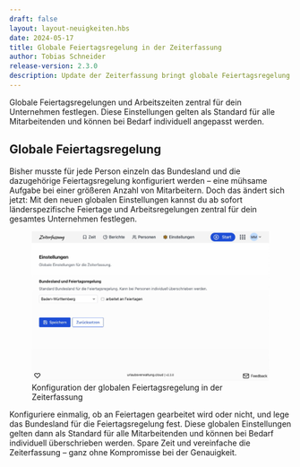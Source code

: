 ```yaml
---
draft: false
layout: layout-neuigkeiten.hbs
date: 2024-05-17
title: Globale Feiertagsregelung in der Zeiterfassung
author: Tobias Schneider
release-version: 2.3.0
description: Update der Zeiterfassung bringt globale Feiertagsregelung
---
```


Globale Feiertagsregelungen und Arbeitszeiten zentral für dein Unternehmen festlegen. Diese Einstellungen gelten als Standard für alle Mitarbeitenden und können bei Bedarf individuell angepasst werden.

<!-- more -->

## Globale Feiertagsregelung

Bisher musste für jede Person einzeln das Bundesland und die dazugehörige Feiertagsregelung konfiguriert werden – eine mühsame Aufgabe bei einer größeren Anzahl von Mitarbeitern. Doch das ändert sich jetzt: Mit den neuen globalen Einstellungen kannst du ab sofort länderspezifische Feiertage und Arbeitsregelungen zentral für dein gesamtes Unternehmen festlegen.

<div class="flex my-8">
    <figure>
        <picture>
            <source srcset="globale-feiertagsregelung-konfiguration.avif" type="image/avif" />
            <img
              src="globale-feiertagsregelung-konfiguration.jpg"
              alt="Konfiguration der globalen Feiertagsregelung in der Zeiterfassung"
              decoding="async"
              loading="lazy"
              class="rounded-lg"
            />
        </picture>
        <figcaption class="text-sm text-center">Konfiguration der globalen Feiertagsregelung in der Zeiterfassung</figcaption>
    </figure>
</div>

Konfiguriere einmalig, ob an Feiertagen gearbeitet wird oder nicht, und lege das Bundesland für die Feiertagsregelung fest. Diese globalen Einstellungen gelten dann als Standard für alle Mitarbeitenden und können bei Bedarf individuell überschrieben werden. Spare Zeit und vereinfache die Zeiterfassung – ganz ohne Kompromisse bei der Genauigkeit.
